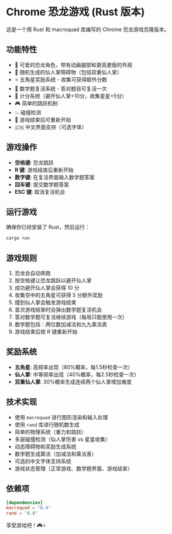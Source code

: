 # Chrome 恐龙游戏 (Rust 版本)

这是一个用 Rust 和 macroquad 库编写的 Chrome 恐龙游戏克隆版本。

## 功能特性

- 🦕 可爱的恐龙角色，带有动画腿部和更高更瘦的外观
- 🌵 随机生成的仙人掌障碍物（包括双重仙人掌）
- ⭐ 五角星奖励系统 - 收集可获得额外分数
- 🧮 数学题复活系统 - 答对题目可复活一次
- 🎯 计分系统（避开仙人掌+10分，收集星星+5分）
- 🎮 简单的跳跃机制
- 💥 碰撞检测
- 🔄 游戏结束后可重新开始
- 🇨🇳 中文界面支持（可选字体）

## 游戏操作

- **空格键**: 恐龙跳跃
- **R 键**: 游戏结束后重新开始
- **数字键**: 在复活界面输入数学题答案
- **回车键**: 提交数学题答案
- **ESC 键**: 取消复活机会

## 运行游戏

确保你已经安装了 Rust，然后运行：

```bash
cargo run
```

## 游戏规则

1. 恐龙会自动奔跑
2. 按空格键让恐龙跳跃以避开仙人掌
3. 成功避开仙人掌会获得 10 分
4. 收集空中的五角星可获得 5 分额外奖励
5. 撞到仙人掌会触发游戏结束
6. 首次游戏结束时会弹出数学题复活机会
7. 答对数学题可复活继续游戏（每局只能使用一次）
8. 数学题包括：两位数加减法和九九乘法表
9. 游戏结束后按 R 键重新开始

## 奖励系统

- **五角星**: 高频率出现（80%概率，每1.5秒检查一次）
- **仙人掌**: 中等频率出现（40%概率，每2.5秒检查一次）
- **双重仙人掌**: 30%概率生成连续两个仙人掌增加难度

## 技术实现

- 使用 `macroquad` 进行图形渲染和输入处理
- 使用 `rand` 库进行随机数生成
- 简单的物理系统（重力和跳跃）
- 多层碰撞检测（仙人掌伤害 vs 星星收集）
- 动态障碍物和奖励生成系统
- 数学题生成算法（加减法和乘法表）
- 可选的中文字体支持系统
- 游戏状态管理（正常游戏、数学题界面、游戏结束）

## 依赖项

```toml
[dependencies]
macroquad = "0.4"
rand = "0.8"
```

享受游戏吧！🎮⭐